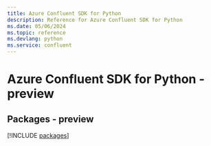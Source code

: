 ```yaml
---
title: Azure Confluent SDK for Python
description: Reference for Azure Confluent SDK for Python
ms.date: 05/06/2024
ms.topic: reference
ms.devlang: python
ms.service: confluent
---
```

# Azure Confluent SDK for Python - preview
## Packages - preview
[!INCLUDE [packages](confluent-index.md)]